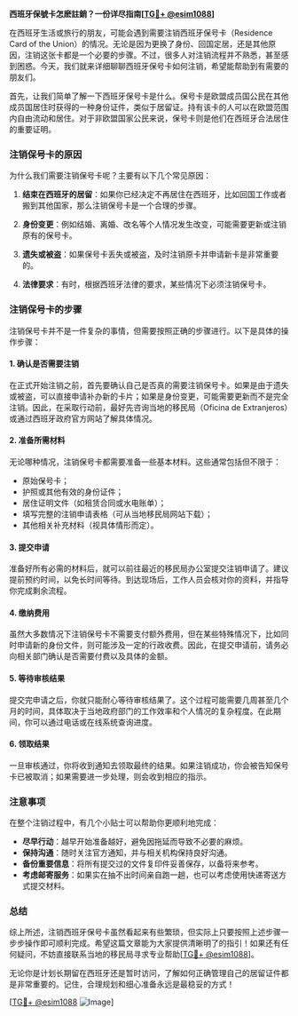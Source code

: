 **西班牙保號卡怎麽註銷？一份详尽指南[[TG💪+ @esim1088](https://t.me/s/esim1088)]**

在西班牙生活或旅行的朋友，可能会遇到需要注销西班牙保号卡（Residence Card of the Union）的情况。无论是因为更换了身份、回国定居，还是其他原因，注销这张卡都是一个必要的步骤。不过，很多人对注销流程并不熟悉，甚至感到困惑。今天，我们就来详细聊聊西班牙保号卡如何注销，希望能帮助到有需要的朋友们。

首先，让我们简单了解一下西班牙保号卡是什么。保号卡是欧盟成员国公民在其他成员国居住时获得的一种身份证件，类似于居留证。持有该卡的人可以在欧盟范围内自由流动和居住。对于非欧盟国家公民来说，保号卡则是他们在西班牙合法居住的重要证明。

### 注销保号卡的原因

为什么我们需要注销保号卡呢？主要有以下几个常见原因：

1. **结束在西班牙的居留**：如果你已经决定不再居住在西班牙，比如回国工作或者搬到其他国家，那么注销保号卡是一个合理的步骤。
   
2. **身份变更**：例如结婚、离婚、改名等个人情况发生改变，可能需要更新或注销原有的保号卡。
   
3. **遗失或被盗**：如果保号卡丢失或被盗，及时注销原卡并申请新卡是非常重要的。

4. **法律要求**：有时，根据西班牙法律的要求，某些情况下必须注销保号卡。

### 注销保号卡的步骤

注销保号卡并不是一件复杂的事情，但需要按照正确的步骤进行。以下是具体的操作步骤：

#### 1. 确认是否需要注销

在正式开始注销之前，首先要确认自己是否真的需要注销保号卡。如果是由于遗失或被盗，可以直接申请补办新的卡片；如果是身份变更，可能需要更新而不是完全注销。因此，在采取行动前，最好先咨询当地的移民局（Oficina de Extranjeros）或通过西班牙政府官方网站了解具体情况。

#### 2. 准备所需材料

无论哪种情况，注销保号卡都需要准备一些基本材料。这些通常包括但不限于：
- 原始保号卡；
- 护照或其他有效的身份证件；
- 居住证明文件（如租赁合同或水电账单）；
- 填写完整的注销申请表格（可从当地移民局网站下载）；
- 其他相关补充材料（视具体情形而定）。

#### 3. 提交申请

准备好所有必需的材料后，就可以前往最近的移民局办公室提交注销申请了。建议提前预约时间，以免长时间等待。到达现场后，工作人员会核对你的资料，并指导你完成剩余流程。

#### 4. 缴纳费用

虽然大多数情况下注销保号卡不需要支付额外费用，但在某些特殊情况下，比如同时申请新的身份文件，则可能涉及一定的行政收费。因此，在提交申请前，请务必向相关部门确认是否需要付费以及具体的金额。

#### 5. 等待审核结果

提交完申请之后，你就只能耐心等待审核结果了。这个过程可能需要几周甚至几个月的时间，具体取决于当地政府部门的工作效率和个人情况的复杂程度。在此期间，你可以通过电话或在线系统查询进度。

#### 6. 领取结果

一旦审核通过，你将收到通知去领取最终的结果。如果注销成功，你会被告知保号卡已被取消；如果需要进一步处理，则会收到相应的指示。

### 注意事项

在整个注销过程中，有几个小贴士可以帮助你更顺利地完成：

- **尽早行动**：越早开始准备越好，避免因拖延而导致不必要的麻烦。
- **保持沟通**：随时关注官方通知，并与相关机构保持良好沟通。
- **备份重要信息**：将所有提交过的文件复印件妥善保存，以备将来参考。
- **考虑邮寄服务**：如果实在抽不出时间亲自跑一趟，也可以考虑使用快递寄送方式提交材料。

### 总结

综上所述，注销西班牙保号卡虽然看起来有些繁琐，但实际上只要按照上述步骤一步步操作即可顺利完成。希望这篇文章能为大家提供清晰明了的指引！如果还有任何疑问，不妨直接联系当地的移民局寻求专业帮助[[TG💪+ @esim1088](https://t.me/s/esim1088)]。

无论你是计划长期留在西班牙还是暂时访问，了解如何正确管理自己的居留证件都是非常重要的。记住，合理规划和细心准备永远是最稳妥的方式！

[[TG💪+ @esim1088](https://t.me/s/esim1088) ![Image](https://i.postimg.cc/4NQfJmqS/Snipaste-2025-05-13-00-14-12.png)]